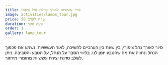 ```yaml
---
title: סיור עששיות לאורך טיילת נחל ציפורי
image: activities/lamps_tour.jpg
price: 50 ש"ח לאדם
duration: שעה וחצי
order: 1
gallery: lamp_tour
---
```

סיור לאורך נחל ציפורי, בין שעת בין הערביים לחשיכה, לאור העששיות. נשמע את פכפוך הנחל ונחווה את מה שהטבע יזמן לנו. בליווי הסבר על הנחל, על הטבע והסביבה. ניתן לשלב סדנת יצירת עששיות מחומרי מיחזור.
